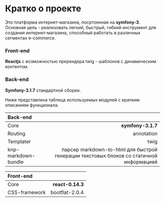 Кратко о проекте
================

Это платформа интернет-магазина, посртоенная на **symfony-3**. Основная цель - реализовать легкий, быстрый, гибкий инструмент для создания интернет-магазина, способный работать в различных сегментах e-commerce.  

### Front-end

**Reactjs** с возможностью пререндера twig - шаблонов с динамическим контентом.

### Back-end

**Symfony-3.1.7** стандартной сборки.

Ниже представлена таблица используемых модулей с кратким описанием функционала. 

|Back-end                      |                                                      |
| :------------------------------------- | --------------------------------------------------: |
|Core     |  **symfony-3.1.7**                          |
|Routing           | annotation                            |
|Templater               |   twig|
|knp-markdown-bundle               |   парсер markdown-to-html для быстрой генерации текстовых блоков со статичной информацией|

|Front-end                |                                                      |
| :------------------------------------- | --------------------------------------------------: |
|Core     | **react-0.14.3** |
|CSS-framework | bootflat-2.0.4  |